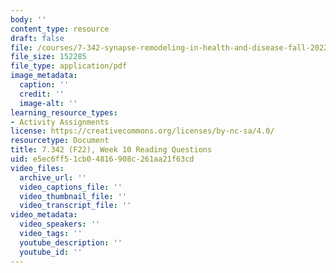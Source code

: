 ```yaml
---
body: ''
content_type: resource
draft: false
file: /courses/7-342-synapse-remodeling-in-health-and-disease-fall-2022/mit7_342_f22_wk10_reading_q.pdf
file_size: 152285
file_type: application/pdf
image_metadata:
  caption: ''
  credit: ''
  image-alt: ''
learning_resource_types:
- Activity Assignments
license: https://creativecommons.org/licenses/by-nc-sa/4.0/
resourcetype: Document
title: 7.342 (F22), Week 10 Reading Questions
uid: e5ec6ff5-1cb0-4816-908c-261aa21f63cd
video_files:
  archive_url: ''
  video_captions_file: ''
  video_thumbnail_file: ''
  video_transcript_file: ''
video_metadata:
  video_speakers: ''
  video_tags: ''
  youtube_description: ''
  youtube_id: ''
---
```


